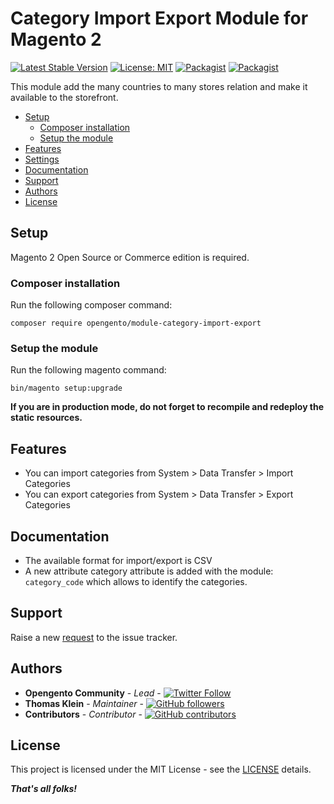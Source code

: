 # Category Import Export Module for Magento 2

[![Latest Stable Version](https://img.shields.io/packagist/v/opengento/module-category-import-export.svg?style=flat-square)](https://packagist.org/packages/opengento/module-category-import-export)
[![License: MIT](https://img.shields.io/github/license/opengento/magento2-category-import-export.svg?style=flat-square)](./LICENSE) 
[![Packagist](https://img.shields.io/packagist/dt/opengento/module-category-import-export.svg?style=flat-square)](https://packagist.org/packages/opengento/module-category-import-export/stats)
[![Packagist](https://img.shields.io/packagist/dm/opengento/module-category-import-export.svg?style=flat-square)](https://packagist.org/packages/opengento/module-category-import-export/stats)

This module add the many countries to many stores relation and make it available to the storefront.

 - [Setup](#setup)
   - [Composer installation](#composer-installation)
   - [Setup the module](#setup-the-module)
 - [Features](#features)
 - [Settings](#settings)
 - [Documentation](#documentation)
 - [Support](#support)
 - [Authors](#authors)
 - [License](#license)

## Setup

Magento 2 Open Source or Commerce edition is required.

### Composer installation

Run the following composer command:

```
composer require opengento/module-category-import-export
```

### Setup the module

Run the following magento command:

```
bin/magento setup:upgrade
```

**If you are in production mode, do not forget to recompile and redeploy the static resources.**

## Features

- You can import categories from System > Data Transfer > Import Categories
- You can export categories from System > Data Transfer > Export Categories

## Documentation

- The available format for import/export is CSV 
- A new attribute category attribute is added with the module: `category_code` which allows to identify the categories.

## Support

Raise a new [request](https://github.com/opengento/magento2-category-import-export/issues) to the issue tracker.

## Authors

- **Opengento Community** - *Lead* - [![Twitter Follow](https://img.shields.io/twitter/follow/opengento.svg?style=social)](https://twitter.com/opengento)
- **Thomas Klein** - *Maintainer* - [![GitHub followers](https://img.shields.io/github/followers/thomas-kl1.svg?style=social)](https://github.com/thomas-kl1)
- **Contributors** - *Contributor* - [![GitHub contributors](https://img.shields.io/github/contributors/opengento/magento2-category-import-export.svg?style=flat-square)](https://github.com/opengento/magento2-category-import-export/graphs/contributors)

## License

This project is licensed under the MIT License - see the [LICENSE](./LICENSE) details.

***That's all folks!***
